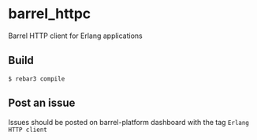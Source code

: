 barrel_httpc
============

Barrel HTTP client for Erlang applications

Build
-----

    $ rebar3 compile

Post an issue
-------------

Issues should be posted on barrel-platform dashboard with the tag `Erlang HTTP client`
